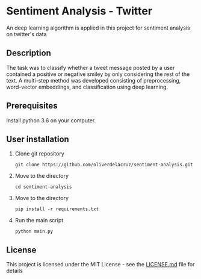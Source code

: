 # Sentiment Analysis - Twitter

An deep learning algorithm is applied in this project for sentiment analysis on twitter's data

## Description

The task was to classify whether a tweet message posted by a user contained a positive or negative smiley by only considering the rest of the text. A multi-step method was developed consisting of preprocessing, word-vector embeddings, and classification using deep learning.

## Prerequisites
Install python 3.6 on your computer.

## User installation
1. Clone git repository
    ```
    git clone https://github.com/oliverdelacruz/sentiment-analysis.git
    ```
2. Move to the directory
    ```
    cd sentiment-analysis
    ```
3. Move to the directory
    ```
    pip install -r requirements.txt
    ```   
3. Run the main script
    ```
    python main.py
    ```
## License

This project is licensed under the MIT License - see the [LICENSE.md](LICENSE.md) file for details